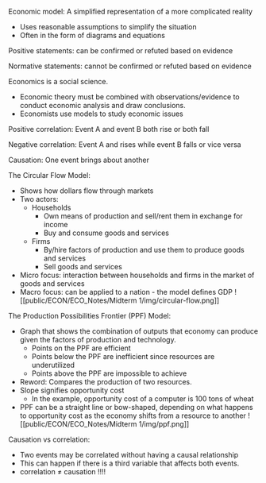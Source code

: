 Economic model: A simplified representation of a more complicated reality
- Uses reasonable assumptions to simplify the situation
- Often in the form of diagrams and equations

Positive statements: can be confirmed or refuted based on evidence

Normative statements: cannot be confirmed or refuted based on evidence

Economics is a social science.
- Economic theory must be combined with observations/evidence to conduct economic analysis and draw conclusions.
- Economists use models to study economic issues

Positive correlation: Event A and event B both rise or both fall

Negative correlation: Event A and rises while event B falls or vice versa

Causation: One event brings about another

The Circular Flow Model:
- Shows how dollars flow through markets
- Two actors:
	- Households
		- Own means of production and sell/rent them in exchange for income
		- Buy and consume goods and services
	- Firms
		- By/hire factors of production and use them to produce goods and services
		- Sell goods and services
- Micro focus: interaction between households and firms in the market of goods and services
- Macro focus: can be applied to a nation - the model defines GDP
![[public/ECON/ECO_Notes/Midterm 1/img/circular-flow.png]]

The Production Possibilities Frontier (PPF) Model:
- Graph that shows the combination of outputs that economy can produce given the factors of production and technology.
	- Points on the PPF are efficient
	- Points below the PPF are inefficient since resources are underutilized
	- Points above the PPF are impossible to achieve
- Reword: Compares the production of two resources.
- Slope signifies opportunity cost
	- In the example, opportunity cost of a computer is 100 tons of wheat
- PPF can be a straight line or bow-shaped, depending on what happens to opportunity cost as the economy shifts from a resource to another
![[public/ECON/ECO_Notes/Midterm 1/img/ppf.png]]

Causation vs correlation:
- Two events may be correlated without having a causal relationship
- This can happen if there is a third variable that affects both events.
- correlation $\neq$ causation !!!!